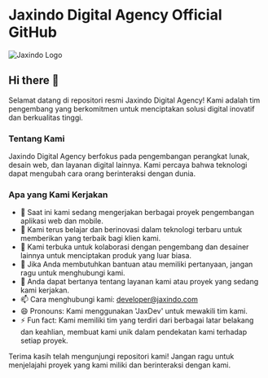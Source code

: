 # Jaxindo Digital Agency Official GitHub

![Jaxindo Logo](https://www.jaxindo.com/favicon.png)

## Hi there 👋

Selamat datang di repositori resmi Jaxindo Digital Agency! Kami adalah tim pengembang yang berkomitmen untuk menciptakan solusi digital inovatif dan berkualitas tinggi.

### Tentang Kami

Jaxindo Digital Agency berfokus pada pengembangan perangkat lunak, desain web, dan layanan digital lainnya. Kami percaya bahwa teknologi dapat mengubah cara orang berinteraksi dengan dunia.

### Apa yang Kami Kerjakan

- 🔭 Saat ini kami sedang mengerjakan berbagai proyek pengembangan aplikasi web dan mobile.
- 🌱 Kami terus belajar dan berinovasi dalam teknologi terbaru untuk memberikan yang terbaik bagi klien kami.
- 👯 Kami terbuka untuk kolaborasi dengan pengembang dan desainer lainnya untuk menciptakan produk yang luar biasa.
- 🤔 Jika Anda membutuhkan bantuan atau memiliki pertanyaan, jangan ragu untuk menghubungi kami.
- 💬 Anda dapat bertanya tentang layanan kami atau proyek yang sedang kami kerjakan.
- 📫 Cara menghubungi kami: [developer@jaxindo.com](mailto:developer@jaxindo.com)
- 😄 Pronouns: Kami menggunakan 'JaxDev' untuk mewakili tim kami.
- ⚡ Fun fact: Kami memiliki tim yang terdiri dari berbagai latar belakang dan keahlian, membuat kami unik dalam pendekatan kami terhadap setiap proyek.

Terima kasih telah mengunjungi repositori kami! Jangan ragu untuk menjelajahi proyek yang kami miliki dan berinteraksi dengan kami.
